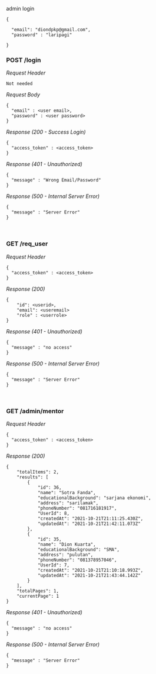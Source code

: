 admin login

```
{

  "email": "diondpkp@gmail.com",
  "password" : "laripagi"

}
```

### POST /login

_Request Header_

```
Not needed
```

_Request Body_

```
{
  "email" : <user email>,
  "password" : <user password>
}

```

_Response (200 - Success Login)_

```
{
  "access_token" : <access_token>
}
```

_Response (401 - Unauthorized)_

```
{
  "message" : "Wrong Email/Password"
}
```

_Response (500 - Internal Server Error)_

```
{
  "message" : "Server Error"
}
```

&nbsp;

### GET /req_user

_Request Header_

```
{
  "access_token" : <access_token>
}
```

_Response (200)_

```
{
    "id": <userid>,
    "email": <useremail>
    "role" : <userrole>
}
```

_Response (401 - Unauthorized)_

```
{
  "message" : "no access"
}
```

_Response (500 - Internal Server Error)_

```
{
  "message" : "Server Error"
}
```

&nbsp;

### GET /admin/mentor

_Request Header_

```
{
  "access_token" : <access_token>
}
```

_Response (200)_

```
{
    "totalItems": 2,
    "results": [
        {
            "id": 36,
            "name": "Sotra Fanda",
            "educationalBackground": "sarjana ekonomi",
            "address": "sarilamak",
            "phoneNumber": "081716181917",
            "UserId": 8,
            "createdAt": "2021-10-21T21:11:25.430Z",
            "updatedAt": "2021-10-21T21:42:11.073Z"
        },
        {
            "id": 35,
            "name": "Dion Kuarta",
            "educationalBackground": "SMA",
            "address": "pulutan",
            "phoneNumber": "081378957046",
            "UserId": 7,
            "createdAt": "2021-10-21T21:10:18.993Z",
            "updatedAt": "2021-10-21T21:43:44.142Z"
        }
    ],
    "totalPages": 1,
    "currentPage": 1
}
```

_Response (401 - Unauthorized)_

```
{
  "message" : "no access"
}
```

_Response (500 - Internal Server Error)_

```
{
  "message" : "Server Error"
}
```

&nbsp;
